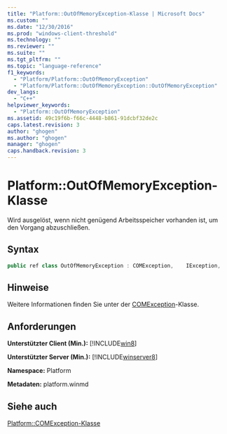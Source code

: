 ```yaml
---
title: "Platform::OutOfMemoryException-Klasse | Microsoft Docs"
ms.custom: ""
ms.date: "12/30/2016"
ms.prod: "windows-client-threshold"
ms.technology: ""
ms.reviewer: ""
ms.suite: ""
ms.tgt_pltfrm: ""
ms.topic: "language-reference"
f1_keywords: 
  - "Platform/Platform::OutOfMemoryException"
  - "Platform/Platform::OutOfMemoryException::OutOfMemoryException"
dev_langs: 
  - "C++"
helpviewer_keywords: 
  - "Platform::OutOfMemoryException"
ms.assetid: 49c19f6b-f66c-4448-b861-91dcbf32de2c
caps.latest.revision: 3
author: "ghogen"
ms.author: "ghogen"
manager: "ghogen"
caps.handback.revision: 3
---
```

# Platform::OutOfMemoryException-Klasse
Wird ausgelöst, wenn nicht genügend Arbeitsspeicher vorhanden ist, um den Vorgang abzuschließen.  
  
## Syntax  
  
```cpp  
public ref class OutOfMemoryException : COMException,    IException,    IPrintable,    IEquatable  
```  
  
## Hinweise  
 Weitere Informationen finden Sie unter der [COMException](../cppcx/platform-comexception-class.md)\-Klasse.  
  
## Anforderungen  
 **Unterstützter Client \(Min.\):** [!INCLUDE[win8](../cppcx/includes/win8-md.md)]  
  
 **Unterstützter Server \(Min.\):** [!INCLUDE[winserver8](../cppcx/includes/winserver8-md.md)]  
  
 **Namespace:** Platform  
  
 **Metadaten:** platform.winmd  
  
## Siehe auch  
 [Platform::COMException\-Klasse](../cppcx/platform-comexception-class.md)